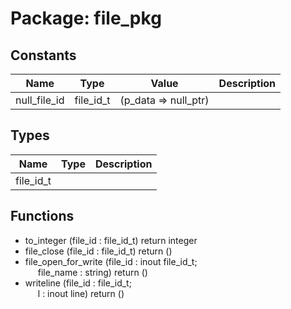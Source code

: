# Package: file_pkg

## Constants

| Name         | Type      | Value                 | Description |
| ------------ | --------- | --------------------- | ----------- |
| null_file_id | file_id_t |  (p_data => null_ptr) |             |
## Types

| Name      | Type | Description |
| --------- | ---- | ----------- |
| file_id_t |      |             |
## Functions
- to_integer <font id="function_arguments">(file_id : file_id_t) </font> <font id="function_return">return integer </font>
- file_close <font id="function_arguments">(file_id : file_id_t) </font> <font id="function_return">return ()</font>
- file_open_for_write <font id="function_arguments">(file_id : inout file_id_t;<br><span style="padding-left:20px"> file_name : string) </font> <font id="function_return">return ()</font>
- writeline <font id="function_arguments">(file_id : file_id_t;<br><span style="padding-left:20px"> l : inout line) </font> <font id="function_return">return ()</font>
